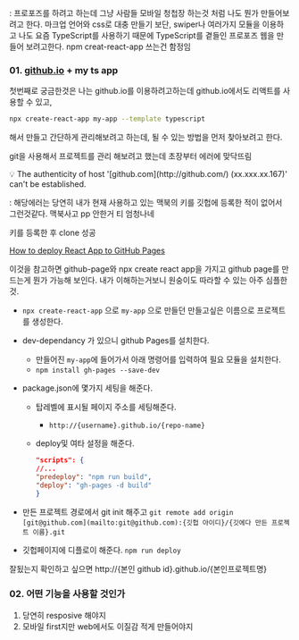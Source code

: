 : 프로포즈를 하려고 하는데 그냥 사람들 모바일 청첩장 하는것 처럼 나도 뭔가 만들어보려고 한다. 마크업 언어와 css로 대충 만들기 보단, swiper나 여러가지 모듈을 이용하고 나도 요즘 TypeScript를 사용하기 때문에 TypeScript를 곁들인 프로포즈 웹을 만들어 보려고한다. npm creat-react-app 쓰는건 함정임

### 01. [github.io](http://github.io) + my ts app

첫번째로 궁금한것은 나는 github.io를 이용하려고하는데 github.io에서도 리액트를 사용할 수 있고,

```bash
npx create-react-app my-app --template typescript
```

해서 만들고 간단하게 관리해보려고 하는데, 될 수 있는 방법을 먼저 찾아보려고 한다.

git을 사용해서 프로젝트를 관리 해보려고 했는데 초장부터 에러에 맞닥뜨림

<aside>
💡 The authenticity of host '[github.com](http://github.com/) (xx.xxx.xx.167)' can't be established.

</aside>

: 해당에러는 당연히 내가 현재 사용하고 있는 맥북의 키를 깃헙에 등록한 적이 없어서 그런것같다. 맥북사고 pp 안한거 티 엄청나네

키를 등록한 후 clone 성공

[How to deploy React App to GitHub Pages](https://dev.to/yuribenjamin/how-to-deploy-react-app-in-github-pages-2a1f)

이것을 참고하면 github-page와 npx create react app을 가지고 github page를 만드는게 뭔가 가능해 보인다. 내가 이해하는거보니 원숭이도 따라할 수 있는 아주 심플한것. 

- `npx create-react-app` 으로 `my-app` 으로 만들던 만들고싶은 이름으로 프로젝트를 생성한다.
- dev-dependancy 가 있으니 github Pages를 설치한다.
    - 만들어진 `my-app`에 들어가서 아래 명령어를 입력하여 필요 모듈을 설치한다.
    - `npm install gh-pages --save-dev`
- package.json에 몇가지 세팅을 해준다.
    - 탑레벨에 표시될 페이지 주소를 세팅해준다.
        - `http://{username}.github.io/{repo-name}`
    - deploy및 여타 설정을 해준다.
        
        ```json
        "scripts": {
        //...
        "predeploy": "npm run build",
        "deploy": "gh-pages -d build"
        }
        ```
        
- 만든 프로젝트 경로에서 git init 해주고 `git remote add origin [git@github.com](mailto:git@github.com):{깃헙 아이디}/{깃에다 만든 프로젝트 이름}.git`
- 깃헙페이지에 디플로이 해준다. `npm run deploy`

잘됬는지 확인하고 싶으면 http://{본인 github id}.github.io/{본인프로젝트명}

### 02. 어떤 기능을 사용할 것인가
1. 당연히 resposive 해야지
2. 모바일 first지만 web에서도 이질감 적게 만들어야지